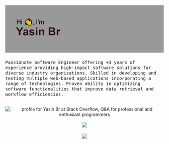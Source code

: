 
[![Header](/header.png "Header")](https://yasinbordbar.github.io/)
---
 <samp>
 Passionate Software Engineer offering +3 years of experience providing high-impact software solutions for diverse industry organizations. Skilled in developing and testing multiple web-based applications incorporating a range of technologies. Proven ability in optimizing software functionalities that improve data retrieval and workflow efficiencies. 
  </samp>
  <br />


<p align="center">
        <br />

  <img align="center" src="https://stackoverflow.com/users/flair/14199632.png?theme=dark" width="208" height="58" alt="profile for Yasin Br at Stack Overflow, Q&amp;A for professional and enthusiast programmers" title="profile for Yasin Br at Stack Overflow, Q&amp;A for professional and enthusiast programmers">
    <br />
      <br />

  <img src="https://www.codewars.com/users/yasinbordbar/badges/large">
  <br />
    <br />

<img src="https://github-profile-trophy.vercel.app/?username=yasinbordbar&theme=flat&margin-w=15">
</p>
